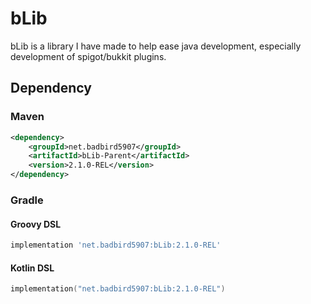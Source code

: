 # bLib
bLib is a library I have made to help ease java development, especially development of spigot/bukkit plugins.
## Dependency
### Maven
```xml
<dependency>
	<groupId>net.badbird5907</groupId>
	<artifactId>bLib-Parent</artifactId>
	<version>2.1.0-REL</version>
</dependency>
```
### Gradle
#### Groovy DSL
```groovy
implementation 'net.badbird5907:bLib:2.1.0-REL'
```
#### Kotlin DSL
```kotlin
implementation("net.badbird5907:bLib:2.1.0-REL")
```
